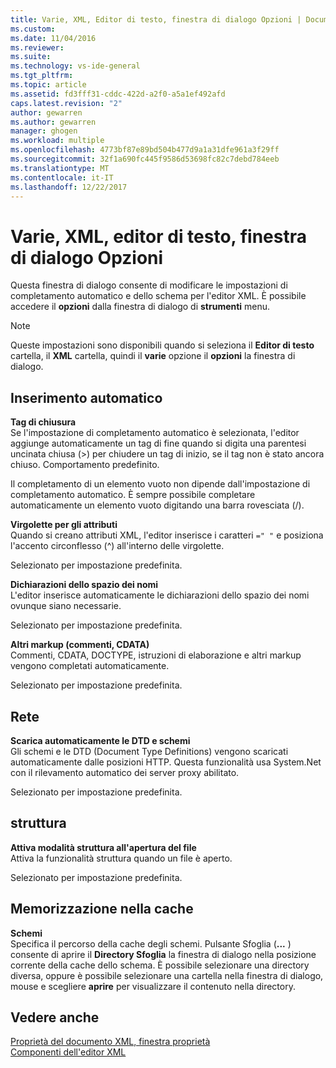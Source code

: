 ```yaml
---
title: Varie, XML, Editor di testo, finestra di dialogo Opzioni | Documenti Microsoft
ms.custom: 
ms.date: 11/04/2016
ms.reviewer: 
ms.suite: 
ms.technology: vs-ide-general
ms.tgt_pltfrm: 
ms.topic: article
ms.assetid: fd3fff31-cddc-422d-a2f0-a5a1ef492afd
caps.latest.revision: "2"
author: gewarren
ms.author: gewarren
manager: ghogen
ms.workload: multiple
ms.openlocfilehash: 4773bf87e89bd504b477d9a1a31dfe961a3f29ff
ms.sourcegitcommit: 32f1a690fc445f9586d53698fc82c7debd784eeb
ms.translationtype: MT
ms.contentlocale: it-IT
ms.lasthandoff: 12/22/2017
---
```

# <a name="miscellaneous-xml-text-editor-options-dialog-box"></a>Varie, XML, editor di testo, finestra di dialogo Opzioni
Questa finestra di dialogo consente di modificare le impostazioni di completamento automatico e dello schema per l'editor XML. È possibile accedere il **opzioni** dalla finestra di dialogo di **strumenti** menu.  
  
> [!NOTE]
>  Queste impostazioni sono disponibili quando si seleziona il **Editor di testo** cartella, il **XML** cartella, quindi il **varie** opzione il **opzioni** la finestra di dialogo.  
  
## <a name="auto-insert"></a>Inserimento automatico  
 **Tag di chiusura**  
 Se l'impostazione di completamento automatico è selezionata, l'editor aggiunge automaticamente un tag di fine quando si digita una parentesi uncinata chiusa (>) per chiudere un tag di inizio, se il tag non è stato ancora chiuso. Comportamento predefinito.  
  
 Il completamento di un elemento vuoto non dipende dall'impostazione di completamento automatico. È sempre possibile completare automaticamente un elemento vuoto digitando una barra rovesciata (/).  
  
 **Virgolette per gli attributi**  
 Quando si creano attributi XML, l'editor inserisce i caratteri `=" "` e posiziona l'accento circonflesso (^) all'interno delle virgolette.  
  
 Selezionato per impostazione predefinita.  
  
 **Dichiarazioni dello spazio dei nomi**  
 L'editor inserisce automaticamente le dichiarazioni dello spazio dei nomi ovunque siano necessarie.  
  
 Selezionato per impostazione predefinita.  
  
 **Altri markup (commenti, CDATA)**  
 Commenti, CDATA, DOCTYPE, istruzioni di elaborazione e altri markup vengono completati automaticamente.  
  
 Selezionato per impostazione predefinita.  
  
## <a name="network"></a>Rete  
 **Scarica automaticamente le DTD e schemi**  
 Gli schemi e le DTD (Document Type Definitions) vengono scaricati automaticamente dalle posizioni HTTP. Questa funzionalità usa System.Net con il rilevamento automatico dei server proxy abilitato.  
  
 Selezionato per impostazione predefinita.  
  
## <a name="outlining"></a>struttura  
 **Attiva modalità struttura all'apertura del file**  
 Attiva la funzionalità struttura quando un file è aperto.  
  
 Selezionato per impostazione predefinita.  
  
## <a name="caching"></a>Memorizzazione nella cache  
 **Schemi**  
 Specifica il percorso della cache degli schemi. Pulsante Sfoglia (**...** ) consente di aprire il **Directory Sfoglia** la finestra di dialogo nella posizione corrente della cache dello schema. È possibile selezionare una directory diversa, oppure è possibile selezionare una cartella nella finestra di dialogo, mouse e scegliere **aprire** per visualizzare il contenuto nella directory.  
  
## <a name="see-also"></a>Vedere anche  
 [Proprietà del documento XML, finestra proprietà](../xml-tools/xml-document-properties-properties-window.md)   
 [Componenti dell'editor XML](../xml-tools/xml-editor-components.md)